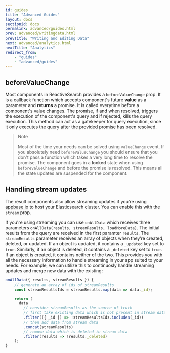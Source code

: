 ```yaml
---
id: guides
title: "Advanced Guides"
layout: docs
sectionid: docs
permalink: advanced/guides.html
prev: advanced/writingdata.html
prevTitle: "Writing and Editing Data"
next: advanced/analytics.html
nextTitle: "Analytics"
redirect_from:
    - "guides"
    - "advanced/guides"
---
```


## beforeValueChange

Most components in ReactiveSearch provides a `beforeValueChange` prop. It is a callback function which accepts component's future **value** as a parameter and **returns** a promise. It is called everytime before a component's value changes. The promise, if and when resolved, triggers the execution of the component's query and if rejected, kills the query execution. This method can act as a gatekeeper for query execution, since it only executes the query after the provided promise has been resolved.

> Note
>
> Most of the time your needs can be solved using `valueChange` event. If you absolutely need `beforeValueChange` you should ensure that you don't pass a function which takes a very long time to resolve the promise. The component goes in a **locked** state when using `beforeValueChange` and before the promise is resolved. This means all the state updates are suspended for the component.

## Handling stream updates

The result components also allow streaming updates if you're using [appbase.io](https://appbase.io/) to host your Elasticsearch cluster. You can enable this with the `stream` prop.

If you're using streaming you can use `onAllData` which receives three parameters `onAllData(results, streamResults, loadMoreData)`. The initial results from the query are received in the first paramter `results`. The `streamResults` parameter receives an array of objects when they’re created, deleted, or updated. If an object is updated, it contains a `_updated` key set to `true`. Similarly, if an object is deleted, it contains a `_deleted` key set to `true`. If an object is created, it contains neither of the two. This provides you with all the necessary information to handle streaming in your app suited to your needs. For example, we can utilize this to continuosly handle streaming updates and merge new data with the existing:

```js
onAllData({ results, streamResults }) {
    // generate an array of ids of streamResults
    const streamResultsIds = streamResults.map(data => data._id);

    return (
      data
        // consider streamResults as the source of truth
        // first take existing data which is not present in stream data
        .filter(({ _id }) => !streamResultsIds.includes(_id))
        // then add data from stream data
        .concat(streamResults)
        // remove data which is deleted in stream data
        .filter(results => !results._deleted)
    );
}
```
